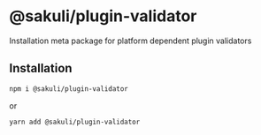 # @sakuli/plugin-validator
Installation meta package for platform dependent plugin validators

## Installation
```bash
npm i @sakuli/plugin-validator
```

or

```bash
yarn add @sakuli/plugin-validator
```
